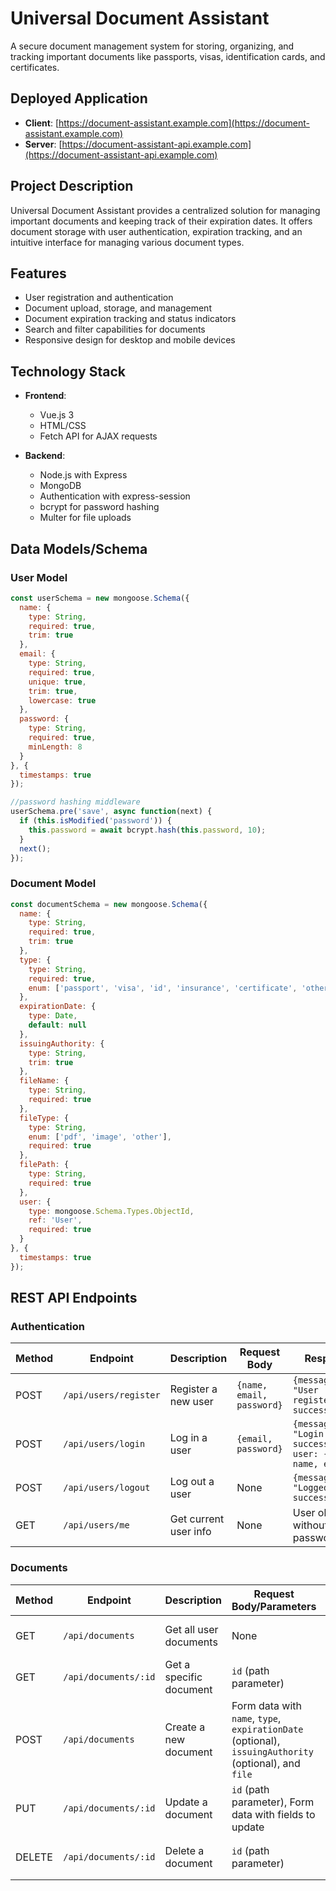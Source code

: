 # Universal Document Assistant

A secure document management system for storing, organizing, and tracking important documents like passports, visas, identification cards, and certificates.

## Deployed Application

- **Client**: [https://document-assistant.example.com](https://document-assistant.example.com)
- **Server**: [https://document-assistant-api.example.com](https://document-assistant-api.example.com)

## Project Description

Universal Document Assistant provides a centralized solution for managing important documents and keeping track of their expiration dates. It offers document storage with user authentication, expiration tracking, and an intuitive interface for managing various document types.

## Features

- User registration and authentication
- Document upload, storage, and management
- Document expiration tracking and status indicators
- Search and filter capabilities for documents
- Responsive design for desktop and mobile devices

## Technology Stack

- **Frontend**:
  - Vue.js 3 
  - HTML/CSS
  - Fetch API for AJAX requests

- **Backend**:
  - Node.js with Express
  - MongoDB 
  - Authentication with express-session
  - bcrypt for password hashing
  - Multer for file uploads

## Data Models/Schema

### User Model

```javascript
const userSchema = new mongoose.Schema({
  name: {
    type: String,
    required: true,
    trim: true
  },
  email: {
    type: String,
    required: true,
    unique: true,
    trim: true,
    lowercase: true
  },
  password: {
    type: String,
    required: true,
    minLength: 8
  }
}, {
  timestamps: true
});

//password hashing middleware
userSchema.pre('save', async function(next) {
  if (this.isModified('password')) {
    this.password = await bcrypt.hash(this.password, 10);
  }
  next();
});
```

### Document Model

```javascript
const documentSchema = new mongoose.Schema({
  name: {
    type: String,
    required: true,
    trim: true
  },
  type: {
    type: String,
    required: true,
    enum: ['passport', 'visa', 'id', 'insurance', 'certificate', 'other']
  },
  expirationDate: {
    type: Date,
    default: null
  },
  issuingAuthority: {
    type: String,
    trim: true
  },
  fileName: {
    type: String,
    required: true
  },
  fileType: {
    type: String,
    enum: ['pdf', 'image', 'other'],
    required: true
  },
  filePath: {
    type: String,
    required: true
  },
  user: {
    type: mongoose.Schema.Types.ObjectId,
    ref: 'User',
    required: true
  }
}, {
  timestamps: true
});
```

## REST API Endpoints

### Authentication

| Method | Endpoint | Description | Request Body | Response |
|--------|----------|-------------|--------------|----------|
| POST | `/api/users/register` | Register a new user | `{name, email, password}` | `{message: "User registered successfully"}` |
| POST | `/api/users/login` | Log in a user | `{email, password}` | `{message: "Login successful", user: {id, name, email}}` |
| POST | `/api/users/logout` | Log out a user | None | `{message: "Logged out successfully"}` |
| GET | `/api/users/me` | Get current user info | None | User object without password |

### Documents

| Method | Endpoint | Description | Request Body/Parameters | Response |
|--------|----------|-------------|------------------------|----------|
| GET | `/api/documents` | Get all user documents | None | Array of document objects |
| GET | `/api/documents/:id` | Get a specific document | `id` (path parameter) | Document object |
| POST | `/api/documents` | Create a new document | Form data with `name`, `type`, `expirationDate` (optional), `issuingAuthority` (optional), and `file` | Created document object |
| PUT | `/api/documents/:id` | Update a document | `id` (path parameter), Form data with fields to update | Updated document object |
| DELETE | `/api/documents/:id` | Delete a document | `id` (path parameter) | `{message: "Document deleted successfully"}` |



